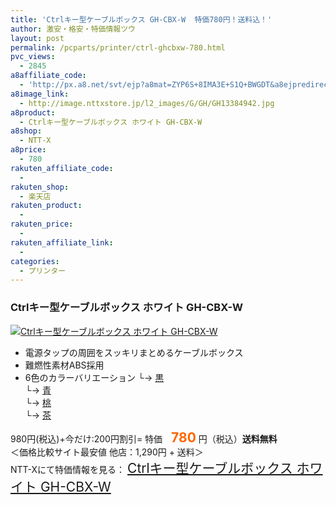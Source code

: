 ```yaml
---
title: 'Ctrlキー型ケーブルボックス GH-CBX-W  特価780円！送料込！'
author: 激安・格安・特価情報ツウ
layout: post
permalink: /pcparts/printer/ctrl-ghcbxw-780.html
pvc_views:
  - 2845
a8affiliate_code:
  - 'http://px.a8.net/svt/ejp?a8mat=ZYP6S+8IMA3E+S1Q+BWGDT&a8ejpredirect=http://nttxstore.jp/_II_GH13384942'
a8image_link:
  - http://image.nttxstore.jp/l2_images/G/GH/GH13384942.jpg
a8product:
  - Ctrlキー型ケーブルボックス ホワイト GH-CBX-W
a8shop:
  - NTT-X
a8price:
  - 780
rakuten_affiliate_code:
  - 
rakuten_shop:
  - 楽天店
rakuten_product:
  - 
rakuten_price:
  - 
rakuten_affiliate_link:
  - 
categories:
  - プリンター
---
```

### Ctrlキー型ケーブルボックス ホワイト GH-CBX-W

<div class="img-bg2 img_L">
  <a title="Ctrlキー型ケーブルボックス ホワイト GH-CBX-W" href="http://px.a8.net/svt/ejp?a8mat=ZYP6S+8IMA3E+S1Q+BWGDT&a8ejpredirect=http://nttxstore.jp/_II_GH13384942" target="_blank"><img src="http://i0.wp.com/image.nttxstore.jp/l2_images/G/GH/GH13384942.jpg?resize=120%2C120" border="0" alt="Ctrlキー型ケーブルボックス ホワイト GH-CBX-W" style="border: 0pt none;" data-recalc-dims="1" /></a>
</div>

<!--more-->

  * 電源タップの周囲をスッキリまとめるケーブルボックス
  * 難燃性素材ABS採用
  * 6色のカラーバリエーション
└→ <a href="http://px.a8.net/svt/ejp?a8mat=ZYP6S+8IMA3E+S1Q+BWGDT&#038;a8ejpredirect=http://nttxstore.jp/_II_GH13384941" target="_blank">黒</a>  
└→ <a href="http://px.a8.net/svt/ejp?a8mat=ZYP6S+8IMA3E+S1Q+BWGDT&#038;a8ejpredirect=http://nttxstore.jp/_II_GH13384945" target="_blank">青</a>  
└→ <a href="http://px.a8.net/svt/ejp?a8mat=ZYP6S+8IMA3E+S1Q+BWGDT&#038;a8ejpredirect=http://nttxstore.jp/_II_GH13384937" target="_blank">桃</a>  
└→ <a href="http://px.a8.net/svt/ejp?a8mat=ZYP6S+8IMA3E+S1Q+BWGDT&#038;a8ejpredirect=http://nttxstore.jp/_II_GH13384900" target="_blank">茶</a> </ul> 

980円(税込)+今だけ:200円割引= 特価　<span style="color: #ff6600; font-size: 150%;"><strong>780</strong></span> 円（税込）**送料無料**  
＜価格比較サイト最安値 他店：1,290円 + 送料＞  
NTT-Xにて特価情報を見る： <span style="font-size: 150%;"><a href="http://px.a8.net/svt/ejp?a8mat=ZYP6S+8IMA3E+S1Q+BWGDT&a8ejpredirect=http://nttxstore.jp/_II_GH13384942" target="_blank">Ctrlキー型ケーブルボックス ホワイト GH-CBX-W</a></span>